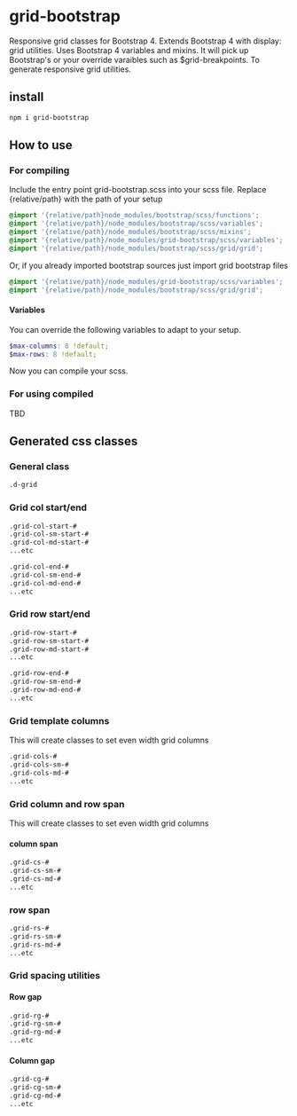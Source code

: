 # grid-bootstrap
Responsive grid classes for Bootstrap 4. Extends Bootstrap 4 with display: grid utilities.
Uses Bootstrap 4 variables and mixins. It will pick up Bootstrap's or your override varaibles such as $grid-breakpoints. To generate responsive grid utilities.

## install

``` bash
npm i grid-bootstrap
```

## How to use

### For compiling
Include the entry point grid-bootstrap.scss into your scss file.
Replace {relative/path} with the path of your setup
```scss
@import '{relative/path}node_modules/bootstrap/scss/functions';
@import '{relative/path}/node_modules/bootstrap/scss/variables';
@import '{relative/path}/node_modules/bootstrap/scss/mixins';
@import '{relative/path}/node_modules/grid-bootstrap/scss/variables';
@import '{relative/path}/node_modules/bootstrap/scss/grid/grid';
```

Or, if you already imported bootstrap sources just import grid bootstrap files
```scss
@import '{relative/path}/node_modules/grid-bootstrap/scss/variables';
@import '{relative/path}/node_modules/bootstrap/scss/grid/grid';
```

#### Variables

You can override the following variables to adapt to your setup.

```scss
$max-columns: 8 !default;
$max-rows: 8 !default;
```

Now you can compile your scss.

### For using compiled

TBD

## Generated css classes

### General class

```html
.d-grid
```

### Grid col start/end

```html
.grid-col-start-#
.grid-col-sm-start-#
.grid-col-md-start-#
...etc
```

```html
.grid-col-end-#
.grid-col-sm-end-#
.grid-col-md-end-#
...etc
```

### Grid row start/end

```html
.grid-row-start-#
.grid-row-sm-start-#
.grid-row-md-start-#
...etc
```

```html
.grid-row-end-#
.grid-row-sm-end-#
.grid-row-md-end-#
...etc
```

### Grid template columns

This will create classes to set even width grid columns

```html
.grid-cols-#
.grid-cols-sm-#
.grid-cols-md-#
...etc
```

### Grid column and row span

This will create classes to set even width grid columns

#### column span
```html
.grid-cs-#
.grid-cs-sm-#
.grid-cs-md-#
...etc
```

### row span

```html
.grid-rs-#
.grid-rs-sm-#
.grid-rs-md-#
...etc
```

### Grid spacing utilities

#### Row gap

```html
.grid-rg-#
.grid-rg-sm-#
.grid-rg-md-#
...etc
```

#### Column gap

```html
.grid-cg-#
.grid-cg-sm-#
.grid-cg-md-#
...etc
```
